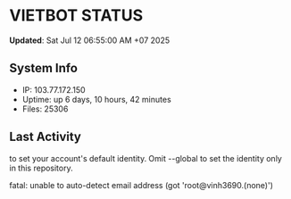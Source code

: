 # VIETBOT STATUS
**Updated**: Sat Jul 12 06:55:00 AM +07 2025

## System Info
- IP: 103.77.172.150
- Uptime: up 6 days, 10 hours, 42 minutes
- Files: 25306

## Last Activity

to set your account's default identity.
Omit --global to set the identity only in this repository.

fatal: unable to auto-detect email address (got 'root@vinh3690.(none)')
